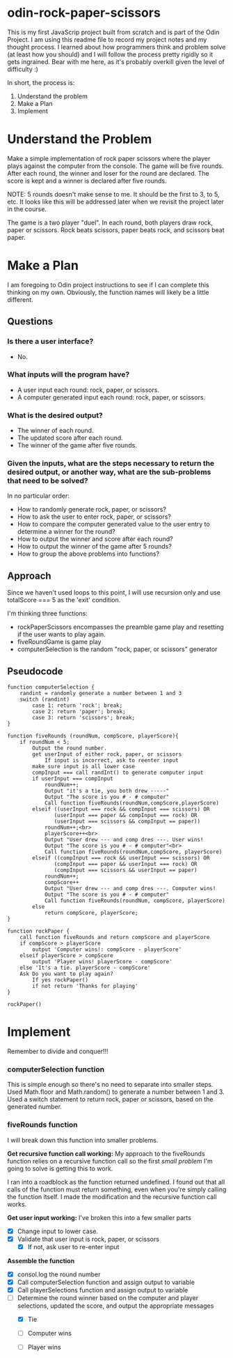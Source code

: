 # odin-rock-paper-scissors

This is my first JavaScrip project built from scratch and is part of the Odin Project. I am using this readme file to record my project notes and my thought process. I learned about how programmers think and problem solve (at least how you should) and I will follow the process pretty rigidly so it gets ingrained. Bear with me here, as it's probably overkill given the level of difficulty :)

In short, the process is:
1. Understand the problem
2. Make a Plan
3. Implement

# Understand the Problem
Make a simple implementation of rock paper scissors where the player plays against the computer from the console. The game will be five rounds. After each round, the winner and loser for the round are declared. The score is kept and a winner is declared after five rounds.

NOTE: 5 rounds doesn't make sense to me. It should be the first to 3, to 5, etc. It looks like this will be addressed later when we revisit the project later in the course.

The game is a two player "duel". In each round, both players draw rock, paper or scissors. Rock beats scissors, paper beats rock, and scissors beat paper.

# Make a Plan
I am foregoing to Odin project instructions to see if I can complete this thinking on my own. Obviously, the function names will likely be a little different.

## Questions
### Is there a user interface?
- No.

### What inputs will the program have?
- A user input each round: rock, paper, or scissors.
- A computer generated input each round: rock, paper, or scissors.

### What is the desired output?
- The winner of each round.
- The updated score after each round.
- The winner of the game after five rounds.

### Given the inputs, what are the steps necessary to return the desired output, or another way, what are the sub-problems that need to be solved?
In no particular order:
- How to randomly generate rock, paper, or scissors?
- How to ask the user to enter rock, paper, or scissors?
- How to compare the computer generated value to the user entry to determine a winner for the round?
- How to output the winner and score after each round?
- How to output the winner of the game after 5 rounds?
- How to group the above problems into functions?

## Approach
Since we haven't used loops to this point, I will use recursion only and use totalScore === 5 as the 'exit' condition.

I'm thinking three functions:
- rockPaperScissors encompasses the preamble game play and resetting if the user wants to play again.
- fiveRoundGame is game play
- computerSelection is the random "rock, paper, or scissors" generator

## Pseudocode

```
function computerSelection {
    randint = randomly generate a number between 1 and 3
    switch (randint)
        case 1: return 'rock'; break;
        case 2: return 'paper'; break;
        case 3: return 'scissors'; break;
}

function fiveRounds (roundNum, compScore, playerScore){
    if roundNum < 5;
        Output the round number.
        get userInput of either rock, paper, or scissors
            If input is incorrect, ask to reenter input
        make sure input is all lower case
        compInput === call randInt() to generate computer input
        if userInput === compInput
            roundNum++;
            Output "it's a tie, you both drew -----"
            Output "The score is you # - # computer"
            Call function fiveRounds(roundNum,compScore,playerScore)
        elseif ((userInput === rock && compInput === scissors) OR
               (userInput === paper && compInput === rock) OR
               (userInput === scissors && compInput == paper))
            roundNum++;<br>
            playerScore++<br>
            Output "User drew --- and comp dres ---. User wins!
            Output "The score is you # - # computer"<br>
            Call function fiveRounds(roundNum,compScore, playerScore)
        elseif ((compInput === rock && userInput === scissors) OR
               (compInput === paper && userInput === rock) OR
               (compInput === scissors && userInput == paper)
            roundNum++;
            compScore++
            Output "User drew --- and comp dres ---. Computer wins!
            Output "The score is you # - # computer"
            Call function fiveRounds(roundNum, compScore, playerScore)
        else
            return compScore, playerScore;
}

function rockPaper {
    call function fiveRounds and return compScore and playerScore
    if compScore > playerScore
        output 'Computer wins!: compScore - playerScore'
    elseif playerScore > compScore
        output 'Player wins! playerScore - compScore'
    else 'It's a tie. playerScore - compScore'
    Ask Do you want to play again?
        If yes rockPaper()
        if not return 'Thanks for playing'
}

rockPaper()
```

# Implement
Remember to divide and conquer!!!

### computerSelection function
This is simple enough so there's no need to separate into smaller steps. 
Used Math.floor and Math.random() to generate a number between 1 and 3.
Used a switch statement to return rock, paper or scissors, based on the generated number.

### fiveRounds function
I will break down this function into smaller problems.

**Get recursive function call working:**
My approach to the fiveRounds function relies on a recursive function call so the first *small problem* I'm going to solve is getting this to work.

I ran into a roadblock as the function returned undefined. I found out that all calls of the function must return something, even when you're simply calling the function itself. I made the modification and the recursive function call works.

**Get user input working:**
I've broken this into a few smaller parts
- [x] Change input to lower case. 
- [x] Validate that user input is rock, paper, or scissors
    - [x] If not, ask user to re-enter input

**Assemble the function**
- [x] consol.log the round number
- [x] Call computerSelection function and assign output to variable
- [x] Call playerSelections function and assign output to variable
- [ ] Determine the round winner based on the computer and player selections, updated the score, and output the appropriate messages
    - [X] Tie
    - [ ] Computer wins
    - [ ] Player wins

